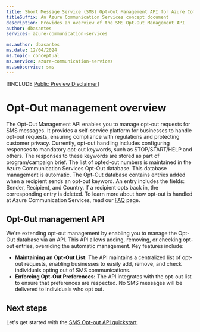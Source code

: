 ```yaml
---
title: Short Message Service (SMS) Opt-Out Management API for Azure Communication Services
titleSuffix: An Azure Communication Services concept document
description: Provides an overview of the SMS Opt-Out Management API
author: dbasantes
services: azure-communication-services

ms.author: dbasantes
ms.date: 12/04/2024
ms.topic: conceptual
ms.service: azure-communication-services
ms.subservice: sms
---
```


[!INCLUDE [Public Preview Disclaimer](../../includes/public-preview-include.md)]

# Opt-Out management overview
The Opt-Out Management API enables you to manage opt-out requests for SMS messages. It provides a self-service platform for businesses to handle opt-out requests, ensuring compliance with regulations and protecting customer privacy.
Currently, opt-out handling includes configuring responses to mandatory opt-out keywords, such as STOP/START/HELP and others. The responses to these keywords are stored as part of program/campaign brief. The list of opted-out numbers is maintained in the Azure Communication Services Opt-Out database. This database management is automatic.
The Opt-Out database contains entries added when a recipient sends an opt-out keyword. An entry includes the fields: Sender, Recipient, and Country. If a recipient opts back in, the corresponding entry is deleted.
To learn more about how opt-out is handled at Azure Communication Services, read our [FAQ](./sms-faq.md#how-does-azure-communication-services-handle-opt-outs-for-short-codes) page. 

## Opt-Out management API
We're extending opt-out management by enabling you to manage the Opt-Out database via an API. This API allows adding, removing, or checking opt-out entries, overriding the automatic management.
Key features include:

- **Maintaining an Opt-Out List:** The API maintains a centralized list of opt-out requests, enabling businesses to easily add, remove, and check individuals opting out of SMS communications.
- **Enforcing Opt-Out Preferences:** The API integrates with the opt-out list to ensure that preferences are respected. No SMS messages will be delivered to individuals who opt out.

## Next steps

Let's get started with the [SMS Opt-out API quickstart](../../quickstarts/sms/opt-out-api-quickstart.md).
